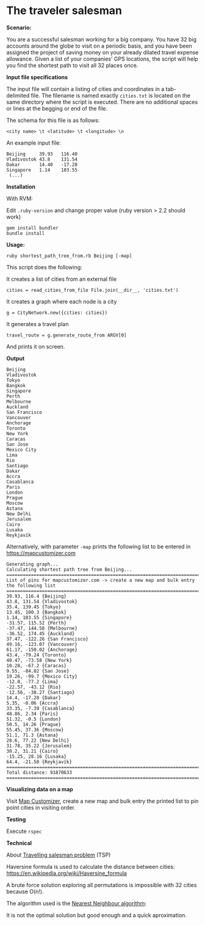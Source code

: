 # The traveler salesman

**Scenario:**

You are a successful salesman working for a big company. You have 32 big accounts around the globe to visit on a periodic basis, and you have been assigned the project of saving money on your already dilated travel expense allowance. Given a list of your companies' GPS locations, the script will help you find the shortest path to visit all 32 places once.

**Input file specifications**

The input file will contain a listing of cities and coordinates in a tab-delimited file. The filename is named exactly `cities.txt` is located on the same directory where the script is executed. There are no additional spaces or lines at the begging or end of the file.

The schema for this file is as follows: 

    <city name> \t <latitude> \t <longitude> \n

An example input file: 

    Beijing     39.93   116.40
    Vladivostok 43.8    131.54
    Dakar       14.40   -17.28
    Singapore   1.14    103.55 
     (...)

**Installation**

With RVM:

Edit `.ruby-version` and change proper value (ruby version > 2.2 should work)

    gem install bundler
    bundle install


**Usage:**

    ruby shortest_path_tree_from.rb Beijing [-map]

This script does the following:

It creates a list of cities from an external file

    cities = read_cities_from_file File.join(__dir__, 'cities.txt')

It creates a graph where each node is a city

    g = CityNetwork.new({cities: cities})

It generates a travel plan

    travel_route = g.generate_route_from ARGV[0]

And prints it on screen.

**Output**

    Beijing
    Vladivostok
    Tokyo
    Bangkok
    Singapore
    Perth
    Melbourne
    Auckland
    San Francisco
    Vancouver
    Anchorage
    Toronto
    New York
    Caracas
    San Jose
    Mexico City
    Lima
    Rio
    Santiago
    Dakar
    Accra
    Casablanca
    Paris
    London
    Prague
    Moscow
    Astana
    New Delhi
    Jerusalem
    Cairo
    Lusaka
    Reykjavík

Alternatively, with parameter `-map` prints the following list to be entered in https://mapcustomizer.com

    Generating graph...
    Calculating shortest path tree from Beijing...
    ================================================================================
    List of pins for mapcustomizer.com -> create a new map and bulk entry the following list
    ================================================================================
    39.93, 116.4 {Beijing}
    43.8, 131.54 {Vladivostok}
    35.4, 139.45 {Tokyo}
    13.45, 100.3 {Bangkok}
    1.14, 103.55 {Singapore}
    -31.57, 115.52 {Perth}
    -37.47, 144.58 {Melbourne}
    -36.52, 174.45 {Auckland}
    37.47, -122.26 {San Francisco}
    49.16, -123.07 {Vancouver}
    61.17, -150.02 {Anchorage}
    43.4, -79.24 {Toronto}
    40.47, -73.58 {New York}
    10.28, -67.2 {Caracas}
    9.55, -84.02 {San Jose}
    19.26, -99.7 {Mexico City}
    -12.0, -77.2 {Lima}
    -22.57, -43.12 {Rio}
    -12.56, -38.27 {Santiago}
    14.4, -17.28 {Dakar}
    5.35, -0.06 {Accra}
    33.35, -7.39 {Casablanca}
    48.86, 2.34 {Paris}
    51.32, -0.5 {London}
    50.5, 14.26 {Prague}
    55.45, 37.36 {Moscow}
    51.1, 71.3 {Astana}
    28.6, 77.22 {New Delhi}
    31.78, 35.22 {Jerusalem}
    30.2, 31.21 {Cairo}
    -15.25, 28.16 {Lusaka}
    64.4, -21.58 {Reykjavík}
    ================================================================================
    Total distance: 91870633
    ================================================================================

**Visualizing data on a map**

Visit [Map Customizer](https://www.mapcustomizer.com/), create a new map and bulk entry the printed list to pin point cities in visiting order.

**Testing**

Execute `rspec`

**Technical**

About [Travelling salesman problem](https://en.wikipedia.org/wiki/Travelling_salesman_problem) (TSP)

Haversine formula is used to calculate the distance between cities: <https://en.wikipedia.org/wiki/Haversine_formula>

A brute force solution exploring all permutations is impossible with 32 cities because O(n!).

The algorithm used is the [Nearest Neighbour algorithm](https://en.wikipedia.org/wiki/Nearest_neighbour_algorithm):

It is not the optimal solution but good enough and a quick aproximation.
